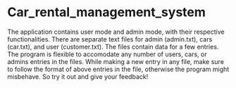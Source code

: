 # Car_rental_management_system

The application contains user mode and admin mode, with their respective functionalities.
There are separate text files for admin (admin.txt), cars (car.txt), and user (customer.txt).
The files contain data for a few entries.
The program is flexible to accomodate any number of users, cars, or admins entries in the files.
While making a new entry in any file, make sure to follow the format of above entries in the file, otherwise the program might misbehave.
So try it out and give your feedback!
